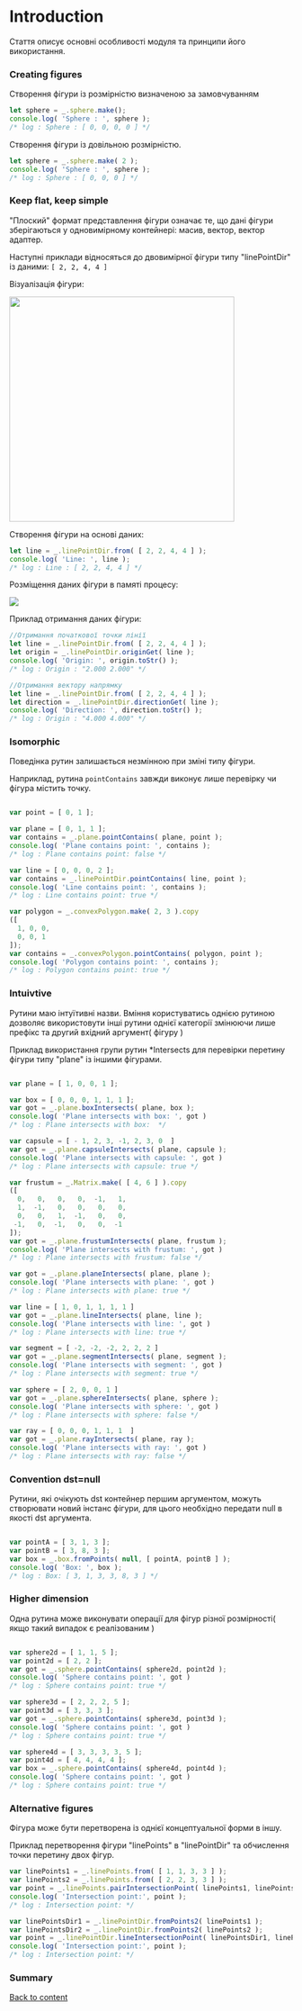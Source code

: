 # Introduction

Стаття описує основні особливості модуля та принципи його використання.

<!-- ### Why?(later) -->

### Creating figures

Створення фігури із розмірністю визначеною за замовчуванням

```js
let sphere = _.sphere.make();
console.log( 'Sphere : ', sphere );
/* log : Sphere : [ 0, 0, 0, 0 ] */
```

Створення фігури із довільною розмірністю.

```js
let sphere = _.sphere.make( 2 );
console.log( 'Sphere : ', sphere );
/* log : Sphere : [ 0, 0, 0 ] */
```

### Keep flat, keep simple

"Плоский" формат представлення фігури означає те, що дані фігури зберігаються у одновимірному контейнері: масив, вектор, вектор адаптер.

Наступні приклади відносяться до двовимірної фігури типу "linePointDir" із даними: ```[ 2, 2, 4, 4 ]```

Візуалізація фігури:

<img src="../../img/LinePointDir.png" width="400" height="400" />

Створення фігури на основі даних:

```js
let line = _.linePointDir.from( [ 2, 2, 4, 4 ] );
console.log( 'Line: ', line );
/* log : Line : [ 2, 2, 4, 4 ] */
```

Розміщення даних фігури в памяті процесу:

<img src="../../img/LinePointDirMemory2D.png" />

Приклад отримання даних фігури:

```js
//Отримання початкової точки лінії
let line = _.linePointDir.from( [ 2, 2, 4, 4 ] );
let origin = _.linePointDir.originGet( line );
console.log( 'Origin: ', origin.toStr() );
/* log : Origin : "2.000 2.000" */

//Отримання вектору напрямку
let line = _.linePointDir.from( [ 2, 2, 4, 4 ] );
let direction = _.linePointDir.directionGet( line );
console.log( 'Direction: ', direction.toStr() );
/* log : Origin : "4.000 4.000" */

```

### Isomorphic

Поведінка рутин залишається незмінною при зміні типу фігури.

Наприклад, рутина ```pointContains``` завжди виконує лише перевірку чи фігура містить точку.

```js

var point = [ 0, 1 ];

var plane = [ 0, 1, 1 ];
var contains = _.plane.pointContains( plane, point );
console.log( 'Plane contains point: ', contains );
/* log : Plane contains point: false */

var line = [ 0, 0, 0, 2 ];
var contains = _.linePointDir.pointContains( line, point );
console.log( 'Line contains point: ', contains );
/* log : Line contains point: true */

var polygon = _.convexPolygon.make( 2, 3 ).copy
([
  1, 0, 0,
  0, 0, 1
]);
var contains = _.convexPolygon.pointContains( polygon, point );
console.log( 'Polygon contains point: ', contains );
/* log : Polygon contains point: true */

```

### Intuivtive

Рутини маю інтуїтивні назви. Вміння користуватись однією рутиною дозволяє використовути інші рутини однієї категорії змінюючи лише префікс та другий вхідний аргумент( фігуру )

Приклад використання групи рутин *Intersects для перевірки перетину фігури типу
"plane" із іншими фігурами.

```js

var plane = [ 1, 0, 0, 1 ];

var box = [ 0, 0, 0, 1, 1, 1 ];
var got = _.plane.boxIntersects( plane, box );
console.log( 'Plane intersects with box: ', got )
/* log : Plane intersects with box:  */

var capsule = [ - 1, 2, 3, -1, 2, 3, 0  ]
var got = _.plane.capsuleIntersects( plane, capsule );
console.log( 'Plane intersects with capsule: ', got )
/* log : Plane intersects with capsule: true */

var frustum = _.Matrix.make( [ 4, 6 ] ).copy
([
  0,   0,   0,   0,  -1,   1,
  1,  -1,   0,   0,   0,   0,
  0,   0,   1,  -1,   0,   0,
 -1,   0,  -1,   0,   0,  -1
]);
var got = _.plane.frustumIntersects( plane, frustum );
console.log( 'Plane intersects with frustum: ', got )
/* log : Plane intersects with frustum: false */

var got = _.plane.planeIntersects( plane, plane );
console.log( 'Plane intersects with plane: ', got )
/* log : Plane intersects with plane: true */

var line = [ 1, 0, 1, 1, 1, 1 ]
var got = _.plane.lineIntersects( plane, line );
console.log( 'Plane intersects with line: ', got )
/* log : Plane intersects with line: true */

var segment = [ -2, -2, -2, 2, 2, 2 ]
var got = _.plane.segmentIntersects( plane, segment );
console.log( 'Plane intersects with segment: ', got )
/* log : Plane intersects with segment: true */

var sphere = [ 2, 0, 0, 1 ]
var got = _.plane.sphereIntersects( plane, sphere );
console.log( 'Plane intersects with sphere: ', got )
/* log : Plane intersects with sphere: false */

var ray = [ 0, 0, 0, 1, 1, 1  ]
var got = _.plane.rayIntersects( plane, ray );
console.log( 'Plane intersects with ray: ', got )
/* log : Plane intersects with ray: false */

```

<!-- ### Figures overview( later ) -->

  <!-- -- One sentence per figure + image -->

### Convention dst=null

Рутини, які очікують dst контейнер першим аргументом, можуть створювати новий інстанс фігури, для цього необхідно передати null в якості dst аргумента.

```js

var pointA = [ 3, 1, 3 ];
var pointB = [ 3, 8, 3 ];
var box = _.box.fromPoints( null, [ pointA, pointB ] );
console.log( 'Box: ', box );
/* log : Box: [ 3, 1, 3, 3, 8, 3 ] */

```

### Higher dimension

Одна рутина може виконувати операції для фігур різної розмірності( якщо такий випадок є реалізованим )

```js

var sphere2d = [ 1, 1, 5 ];
var point2d = [ 2, 2 ];
var got = _.sphere.pointContains( sphere2d, point2d );
console.log( 'Sphere contains point: ', got )
/* log : Sphere contains point: true */

var sphere3d = [ 2, 2, 2, 5 ];
var point3d = [ 3, 3, 3 ];
var got = _.sphere.pointContains( sphere3d, point3d );
console.log( 'Sphere contains point: ', got )
/* log : Sphere contains point: true */

var sphere4d = [ 3, 3, 3, 3, 5 ];
var point4d = [ 4, 4, 4, 4 ];
var box = _.sphere.pointContains( sphere4d, point4d );
console.log( 'Sphere contains point: ', got )
/* log : Sphere contains point: true */

```

### Alternative figures

Фігура може бути перетворена із однієї концептуальної форми в іншу.

Приклад перетворення фігури "linePoints" в "linePointDir" та обчислення точки перетину двох фігур.

```js
var linePoints1 = _.linePoints.from( [ 1, 1, 3, 3 ] );
var linePoints2 = _.linePoints.from( [ 2, 2, 3, 3 ] );
var point = _.linePoints.pairIntersectionPoint( linePoints1, linePoints2 );
console.log( 'Intersection point:', point );
/* log : Intersection point: */

var linePointsDir1 = _.linePointDir.fromPoints2( linePoints1 );
var linePointsDir2 = _.linePointDir.fromPoints2( linePoints2 );
var point = _.linePointDir.lineIntersectionPoint( linePointsDir1, linePointsDir2 );
console.log( 'Intersection point:', point );
/* log : Intersection point: */

```

### Summary


[Back to content](../README.md#Tutorials)








